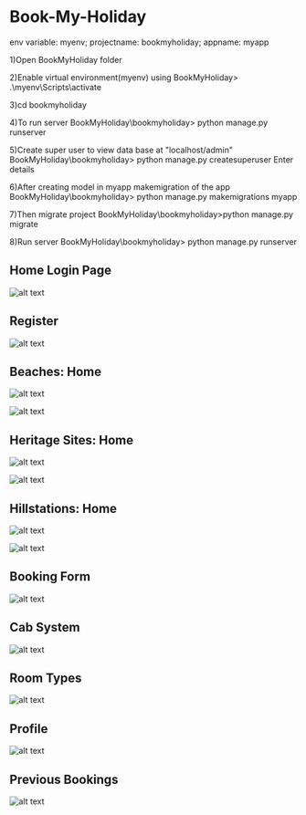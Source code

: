 # Book-My-Holiday


env variable: myenv; 
projectname:  bookmyholiday; 
appname: myapp

1)Open BookMyHoliday folder

2)Enable virtual environment(myenv) using 
BookMyHoliday> .\myenv\Scripts\activate

3)cd bookmyholiday

4)To run server
BookMyHoliday\bookmyholiday> python manage.py runserver 

5)Create super user to view data base at "localhost/admin"
BookMyHoliday\bookmyholiday> python manage.py createsuperuser
Enter details 

6)After creating model in myapp makemigration of the app
BookMyHoliday\bookmyholiday> python manage.py makemigrations myapp

7)Then migrate project
BookMyHoliday\bookmyholiday>python manage.py migrate

8)Run server
BookMyHoliday\bookmyholiday> python manage.py runserver 

## Home Login Page
![alt text](https://github.com/BasavarajMS11/Book-My-Holiday/blob/master/Images/Home.JPG?raw=true)
<br/>

## Register
![alt text](https://github.com/BasavarajMS11/Book-My-Holiday/blob/master/Images/register.JPG?raw=true)
<br/>

## Beaches: Home
![alt text](https://github.com/BasavarajMS11/Book-My-Holiday/blob/master/Images/Beacheshome.JPG?raw=true)
<br/>

![alt text](https://github.com/BasavarajMS11/Book-My-Holiday/blob/master/Images/beaches.JPG?raw=true)
<br/>

## Heritage Sites: Home
![alt text](https://github.com/BasavarajMS11/Book-My-Holiday/blob/master/Images/heritagehome.JPG?raw=true)
<br/>

![alt text](https://github.com/BasavarajMS11/Book-My-Holiday/blob/master/Images/heritagesites.JPG?raw=true)
<br/>

## Hillstations: Home
![alt text](https://github.com/BasavarajMS11/Book-My-Holiday/blob/master/Images/hillstationhome.JPG?raw=true)
<br/>

![alt text](https://github.com/BasavarajMS11/Book-My-Holiday/blob/master/Images/hillstations.JPG?raw=true)
<br/>

## Booking Form
![alt text](https://github.com/BasavarajMS11/Book-My-Holiday/blob/master/Images/bookingform.JPG?raw=true)
<br/>

## Cab System
![alt text](https://github.com/BasavarajMS11/Book-My-Holiday/blob/master/Images/cabsystem.JPG?raw=true)
<br/>

## Room Types
![alt text](https://github.com/BasavarajMS11/Book-My-Holiday/blob/master/Images/roomtypes.JPG?raw=true)
<br/>

## Profile
![alt text](https://github.com/BasavarajMS11/Book-My-Holiday/blob/master/Images/profile.JPG?raw=true)
<br/>

## Previous Bookings
![alt text](https://github.com/BasavarajMS11/Book-My-Holiday/blob/master/Images/previousbookings.JPG?raw=true)
<br/>
